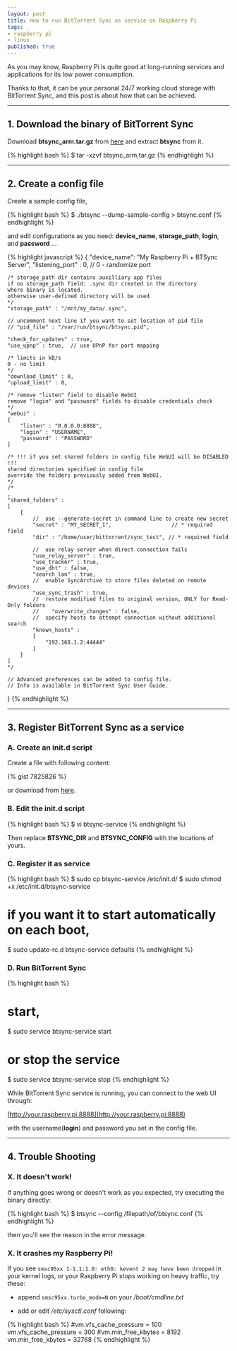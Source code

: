 ```yaml
---
layout: post
title: How to run BitTorrent Sync as service on Raspberry Pi
tags:
- raspberry pi
- linux
published: true
---
```


As you may know, Raspberry Pi is quite good at long-running services and applications for its low power consumption.

Thanks to that, it can be your personal 24/7 working cloud storage with BitTorrent Sync, and this post is about how that can be achieved.

----

## 1. Download the binary of BitTorrent Sync

Download **btsync_arm.tar.gz** from [here](http://www.bittorrent.com/sync/downloads/complete/os/arm) and extract **btsync** from it.

{% highlight bash %}
$ tar -xzvf btsync_arm.tar.gz
{% endhighlight %}

----

## 2. Create a config file

Create a sample config file,

{% highlight bash %}
$ ./btsync --dump-sample-config > btsync.conf
{% endhighlight %}

and edit configurations as you need: **device\_name**, **storage\_path**, **login**, and **password** ...

{% highlight javascript %}
{
	"device_name": "My Raspberry Pi + BTSync Server",
	"listening_port" : 0,	// 0 - randomize port

	/* storage_path dir contains auxilliary app files
	if no storage_path field: .sync dir created in the directory
	where binary is located.
	otherwise user-defined directory will be used
	*/
	"storage_path" : "/mnt/my_data/.sync",

	// uncomment next line if you want to set location of pid file
	// "pid_file" : "/var/run/btsync/btsync.pid",

	"check_for_updates" : true, 
	"use_upnp" : true,	// use UPnP for port mapping

	/* limits in kB/s
	0 - no limit
	*/
	"download_limit" : 0,                       
	"upload_limit" : 0, 

	/* remove "listen" field to disable WebUI
	remove "login" and "password" fields to disable credentials check
	*/
	"webui" :
	{
		"listen" : "0.0.0.0:8888",
		"login" : "USERNAME",
		"password" : "PASSWORD"
	}

	/* !!! if you set shared folders in config file WebUI will be DISABLED !!!
	shared directories specified in config file
	override the folders previously added from WebUI.
	*/
	/*
	,
	"shared_folders" :
	[
		{
			//  use --generate-secret in command line to create new secret
			"secret" : "MY_SECRET_1",                   // * required field
			"dir" : "/home/user/bittorrent/sync_test", // * required field

			//  use relay server when direct connection fails
			"use_relay_server" : true,
			"use_tracker" : true, 
			"use_dht" : false,
			"search_lan" : true,
			//  enable SyncArchive to store files deleted on remote devices
			"use_sync_trash" : true,
			//  restore modified files to original version, ONLY for Read-Only folders
			//    "overwrite_changes" : false, 
			//  specify hosts to attempt connection without additional search
			"known_hosts" :
			[
				"192.168.1.2:44444"
			]
		}
	]
	*/

	// Advanced preferences can be added to config file.
	// Info is available in BitTorrent Sync User Guide.
}
{% endhighlight %}

----

## 3. Register BitTorrent Sync as a service

### A. Create an init.d script

Create a file with following content:

{% gist 7825826 %}

or download from [here](https://gist.githubusercontent.com/meinside/7825826/raw/b68d29d4faefd1dd212565d4d92596684621b489/btsync-service).

### B. Edit the init.d script

{% highlight bash %}
$ vi btsync-service
{% endhighlight %}

Then replace **BTSYNC\_DIR** and **BTSYNC\_CONFIG** with the locations of yours.

### C. Register it as service

{% highlight bash %}
$ sudo cp btsync-service /etc/init.d/
$ sudo chmod +x /etc/init.d/btsync-service

# if you want it to start automatically on each boot,
$ sudo update-rc.d btsync-service defaults
{% endhighlight %}

### D. Run BitTorrent Sync

{% highlight bash %}
# start,
$ sudo service btsync-service start

# or stop the service
$ sudo service btsync-service stop
{% endhighlight %}

While BitTorrent Sync service is running, you can connect to the web UI through:

[http://your.raspberry.pi:8888](http://your.raspberry.pi:8888)

with the username(**login**) and password you set in the config file.

----

## 4. Trouble Shooting

### X. It doesn't work!

If anything goes wrong or doesn't work as you expected, try executing the binary directly:

{% highlight bash %}
$ btsync --config /filepath/of/btsync.conf
{% endhighlight %}

then you'll see the reason in the error message.

### X. It crashes my Raspberry Pi!

If you see `smsc95xx 1-1.1:1.0: eth0: kevent 2 may have been dropped` in your kernel logs, or your Raspberry Pi stops working on heavy traffic, try these:

* append `smsc95xx.turbo_mode=N` on your */boot/cmdline.txt*

* add or edit */etc/sysctl.conf* following:

{% highlight bash %}
#vm.vfs_cache_pressure = 100
vm.vfs_cache_pressure = 300
#vm.min_free_kbytes = 8192
vm.min_free_kbytes = 32768
{% endhighlight %}

